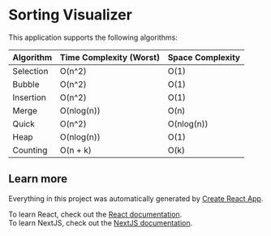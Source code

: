 # Sorting Visualizer #
This application supports the following algorithms:

| Algorithm  | Time Complexity (Worst) | Space Complexity |
| ---------- | ----------------------- | ---------------- |
| Selection  |          O(n^2)         |       O(1)       |  
| Bubble     |          O(n^2)         |       O(1)       |
| Insertion  |          O(n^2)         |       O(1)       |
| Merge      |        O(nlog(n))       |       O(n)       |
| Quick      |          O(n^2)         |     O(nlog(n))   |
| Heap       |        O(nlog(n))       |       O(1)       |
| Counting   |         O(n + k)        |       O(k)       |

## Learn more ##
Everything in this project was automatically generated by [Create React App](https://create-react-app.dev/docs/getting-started/).

To learn React, check out the [React documentation](https://reactjs.org/docs/getting-started.html).  
To learn NextJS, check out the [NextJS documentation](https://nextjs.org/docs).